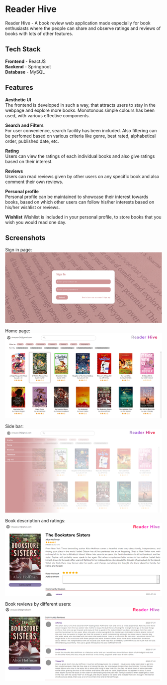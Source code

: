 
# Reader Hive 

Reader Hive - A book review web application made especially for book enthusiasts where the people can share and observe ratings and reviews of books with lots of other features.
## Tech Stack
__Frontend__ - ReactJS\
__Backend__ - Springboot\
__Database__ - MySQL
## Features

__Aesthetic UI__ \
The frontend is developed in such a way, that attracts users to stay in the webpage and explore more books. Monotonous simple colours has been used, with various effective components.

 
__Search and Filters__ \
For user convenience, search facility has been included. Also filtering can be perfomed based on various criteria like genre, best rated, alphabetical order, published date, etc.

__Rating__ \
Users can view the ratings of each individual books and also give ratings based on their interest.

__Reviews__\
Users can read reviews given by other users on any specific book and also comment their own reviews.

__Personal profile__\
Personal profile can be maintained to showcase their interest towards books, based on which other users can follow his/her interests based on his/her wishlist or reviews.

__Wishlist__
Wishlist is included in your personal profile, to store books that you wish you would read one day. 
## Screenshots
Sign in page:
![alt text](https://github.com/vinaya-sv/Book-Review-Application/blob/main/Screenshots/sign%20in.png?raw=true)

Home page:
![alt text](https://github.com/vinaya-sv/Book-Review-Application/blob/main/Screenshots/home.png?raw=true)

Side bar:
![alt text](https://github.com/vinaya-sv/Book-Review-Application/blob/main/Screenshots/Sidebar.png?raw=true)

Book description and ratings:
![alt text](https://github.com/vinaya-sv/Book-Review-Application/blob/main/Screenshots/book_description.png?raw=true)

Book reviews by different users:
![alt text](https://github.com/vinaya-sv/Book-Review-Application/blob/main/Screenshots/book_review.png?raw=true)

